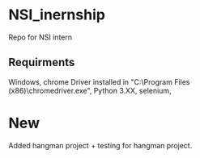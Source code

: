 # NSI_inernship
Repo for NSI intern

## Requirments
Windows,
chrome Driver installed in "C:\\Program Files (x86)\\chromedriver.exe",
Python 3.XX,
selenium,

# New
Added hangman project + testing for hangman project.
